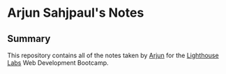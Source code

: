 # Arjun Sahjpaul's Notes

## Summary

This repository contains all of the notes taken by [Arjun](https://github.com/ffluxpavillion) for the [Lighthouse Labs](https://www.lighthouselabs.ca/) Web Development Bootcamp.